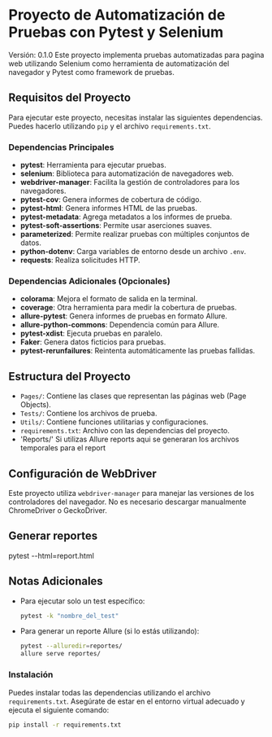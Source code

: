 # Proyecto de Automatización de Pruebas con Pytest y Selenium
Versión: 0.1.0
Este proyecto implementa pruebas automatizadas para pagina web utilizando Selenium como herramienta de automatización del navegador y Pytest como framework de pruebas.

## Requisitos del Proyecto

Para ejecutar este proyecto, necesitas instalar las siguientes dependencias. Puedes hacerlo utilizando `pip` y el archivo `requirements.txt`.

### Dependencias Principales

- **pytest**: Herramienta para ejecutar pruebas.
- **selenium**: Biblioteca para automatización de navegadores web.
- **webdriver-manager**: Facilita la gestión de controladores para los navegadores.
- **pytest-cov**: Genera informes de cobertura de código.
- **pytest-html**: Genera informes HTML de las pruebas.
- **pytest-metadata**: Agrega metadatos a los informes de prueba.
- **pytest-soft-assertions**: Permite usar aserciones suaves.
- **parameterized**: Permite realizar pruebas con múltiples conjuntos de datos.
- **python-dotenv**: Carga variables de entorno desde un archivo `.env`.
- **requests**: Realiza solicitudes HTTP.

### Dependencias Adicionales (Opcionales)

- **colorama**: Mejora el formato de salida en la terminal.
- **coverage**: Otra herramienta para medir la cobertura de pruebas.
- **allure-pytest**: Genera informes de pruebas en formato Allure.
- **allure-python-commons**: Dependencia común para Allure.
- **pytest-xdist**: Ejecuta pruebas en paralelo.
- **Faker**: Genera datos ficticios para pruebas.
- **pytest-rerunfailures**: Reintenta automáticamente las pruebas fallidas.




## Estructura del Proyecto

- `Pages/`: Contiene las clases que representan las páginas web (Page Objects).
- `Tests/`: Contiene los archivos de prueba.
- `Utils/`: Contiene funciones utilitarias y configuraciones.
- `requirements.txt`: Archivo con las dependencias del proyecto.
- 'Reports/' Si utilizas Allure reports aqui se generaran los archivos temporales para el report

## Configuración de WebDriver

Este proyecto utiliza `webdriver-manager` para manejar las versiones de los controladores del navegador. No es necesario descargar manualmente ChromeDriver o GeckoDriver.

## Generar reportes
pytest --html=report.html

## Notas Adicionales

- Para ejecutar solo un test específico:
  ```bash
  pytest -k "nombre_del_test"
  ```

- Para generar un reporte Allure (si lo estás utilizando):
  ```bash
  pytest --alluredir=reportes/
  allure serve reportes/
  ```

### Instalación

Puedes instalar todas las dependencias utilizando el archivo `requirements.txt`. Asegúrate de estar en el entorno virtual adecuado y ejecuta el siguiente comando:

```bash
pip install -r requirements.txt